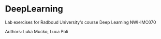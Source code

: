 # DeepLearning

Lab exercises for Radboud University's course Deep Learning NWI-IMC070

Authors: Luka Mucko, Luca Poli
